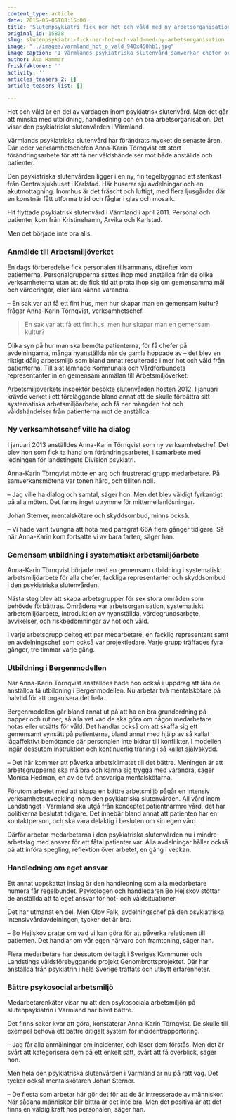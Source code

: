 ```yaml
---
content_type: article
date: 2015-05-05T08:15:00
title: 'Slutenpsykiatri fick ner hot och våld med ny arbetsorganisation'
original_id: 15838
slug: slutenpsykiatri-fick-ner-hot-och-vald-med-ny-arbetsorganisation
image: "../images/varmland_hot_o_vald_940x450hb1.jpg"
image_caption: 'I Värmlands psykiatriska slutenvård samverkar chefer och medarbetare numera för en trygg och säker arbetsmiljö. På bilden: Monica Hedman, mentalskötare, Johan Sterner, skyddsombud, Olov Falk, enhetschef. Längst fram Anna-Karin Törnqvist, verksamhetschef. '
author: Åsa Hammar
friskfaktorer: ''
activity: ''
articles_teasers_2: []
article-teasers-list: []

---
```


Hot och våld är en del av vardagen inom psykiatrisk slutenvård. Men det går att minska med utbildning, handledning och en bra arbetsorganisation. Det visar den psykiatriska slutenvården i Värmland.

Värmlands psykiatriska slutenvård har förändrats mycket de senaste åren. Där leder verksamhetschefen Anna-Karin Törnqvist ett stort förändringsarbete för att få ner våldshändelser mot både anställda och patienter.

Den psykiatriska slutenvården ligger i en ny, fin tegelbyggnad ett stenkast från Centralsjukhuset i Karlstad. Här huserar sju avdelningar och en akutmottagning. Inomhus är det fräscht och luftigt, med flera ljusgårdar där en konstnär fått utforma träd och fåglar i glas och mosaik.

Hit flyttade psykiatrisk slutenvård i Värmland i april 2011. Personal och patienter kom från Kristinehamn, Arvika och Karlstad.

Men det började inte bra alls.

### Anmälde till Arbetsmiljöverket

En dags förberedelse fick personalen tillsammans, därefter kom patienterna. Personalgrupperna sattes ihop med anställda från de olika verksamheterna utan att de fick tid att prata ihop sig om gemensamma mål och värderingar, eller lära känna varandra.

– En sak var att få ett fint hus, men hur skapar man en gemensam kultur? frågar Anna-Karin Törnqvist, verksamhetschef.

> En sak var att få ett fint hus, men hur skapar man en gemensam kultur?

Olika syn på hur man ska bemöta patienterna, för få chefer på avdelningarna, många nyanställda när de gamla hoppade av – det blev en riktigt dålig arbetsmiljö som bland annat resulterade i mer hot och våld från patienterna. Till sist lämnade Kommunals och Vårdförbundets representanter in en gemensam anmälan till Arbetsmiljöverket.

Arbetsmiljöverkets inspektör besökte slutenvården hösten 2012. I januari krävde verket i ett föreläggande bland annat att de skulle förbättra sitt systematiska arbetsmiljöarbete, och få ner mängden hot och våldshändelser från patienterna mot de anställda.

### Ny verksamhetschef ville ha dialog

I januari 2013 anställdes Anna-Karin Törnqvist som ny verksamhetschef. Det blev hon som fick ta hand om förändringsarbetet, i samarbete med ledningen för landstingets Division psykiatri.

Anna-Karin Törnqvist mötte en arg och frustrerad grupp medarbetare. På samverkansmötena var tonen hård, och tilliten noll.

– Jag ville ha dialog och samtal, säger hon. Men det blev väldigt fyrkantigt på alla möten. Det fanns inget utrymme för mittemellanlösningar.

Johan Sterner, mentalskötare och skyddsombud, minns också.

– Vi hade varit tvungna att hota med paragraf 66A flera gånger tidigare. Så när Anna-Karin kom fortsatte vi av bara farten, säger han.

### Gemensam utbildning i systematiskt arbetsmiljöarbete

Anna-Karin Törnqvist började med en gemensam utbildning i systematiskt arbetsmiljöarbete för alla chefer, fackliga representanter och skyddsombud i den psykiatriska slutenvården.

Nästa steg blev att skapa arbetsgrupper för sex stora områden som behövde förbättras. Områdena var arbetsorganisation, systematiskt arbetsmiljöarbete, introduktion av nyanställda, värdegrundsarbete, avvikelser, och riskbedömningar av hot och våld.

I varje arbetsgrupp deltog ett par medarbetare, en facklig representant samt en avdelningschef som också var projektledare. Varje grupp träffades fyra gånger, tre timmar varje gång.

### Utbildning i Bergenmodellen

När Anna-Karin Törnqvist anställdes hade hon också i uppdrag att låta de anställda få utbildning i Bergenmodellen. Nu arbetar två mentalskötare på halvtid för att organisera det hela.

Bergenmodellen går bland annat ut på att ha en bra grundordning på papper och rutiner, så alla vet vad de ska göra om någon medarbetare hotas eller utsätts för våld. Det handlar också om att skaffa sig ett gemensamt synsätt på patienterna, bland annat med hjälp av så kallat lågaffektivt bemötande där personalen inte bidrar till konflikter. I modellen ingår dessutom instruktion och kontinuerlig träning i så kallat självskydd.

– Det här kommer att påverka arbetsklimatet till det bättre. Meningen är att arbetsgrupperna ska må bra och känna sig trygga med varandra, säger Monica Hedman, en av de två ansvariga mentalskötarna.

Förutom arbetet med att skapa en bättre arbetsmiljö pågår en intensiv verksamhetsutveckling inom den psykiatriska slutenvården. All vård inom Landstinget i Värmland ska utgå från konceptet patientnärmre vård, det har politikerna beslutat tidigare. Det innebär bland annat att patienten har en kontaktperson, och ska vara delaktig i besluten om sin egen vård.

Därför arbetar medarbetarna i den psykiatriska slutenvården nu i mindre arbetslag med ansvar för ett fåtal patienter var. Alla avdelningar håller också på att införa spegling, reflektion över arbetet, en gång i veckan.

### Handledning om eget ansvar

Ett annat uppskattat inslag är den handledning som alla medarbetare numera får regelbundet. Psykologen och handledaren Bo Hejlskov stöttar de anställda att ta eget ansvar för hot- och våldsituationer.

Det har utmanat en del. Men Olov Falk, avdelningschef på den psykiatriska intensivvårdavdelningen, tycker det är bra.

– Bo Hejlskov pratar om vad vi kan göra för att påverka relationen till patienten. Det handlar om vår egen närvaro och framtoning, säger han.

Flera medarbetare har dessutom deltagit i Sveriges Kommuner och Landstings våldsförebyggande projekt Genombrottsprojektet. Där har anställda från psykiatrin i hela Sverige träffats och utbytt erfarenheter.

### Bättre psykosocial arbetsmiljö

Medarbetarenkäter visar nu att den psykosociala arbetsmiljön på slutenpsykiatrin i Värmland har blivit bättre.

Det finns saker kvar att göra, konstaterar Anna-Karin Törnqvist. De skulle till exempel behöva ett bättre ditigalt system för incidentrapportering.

– Jag får alla anmälningar om incidenter, och läser dem förstås. Men det är svårt att kategorisera dem på ett enkelt sätt, svårt att få överblick, säger hon.

Men hela den psykiatriska slutenvården i Värmland är nu på rätt väg. Det tycker också mentalskötaren Johan Sterner.

– De flesta som arbetar här gör det för att de är intresserade av människor. När sådana människor blir bittra är det inte bra. Men det positiva är att det finns en väldig kraft hos personalen, säger han.

